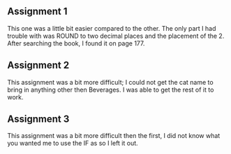 ## Assignment 1

This one was a little bit easier compared to the other. The only part I had trouble with was ROUND to two decimal places and the placement of the 2. After searching the book, I found it on page 177. 

## Assignment 2

This assignment was a bit more difficult; I could not get the cat name to bring in anything other then Beverages. I was able to get the rest of it to work. 

## Assignment 3

This assignment was a bit more difficult then the first, I did not know what you wanted me to use the IF as so I left it out.  
